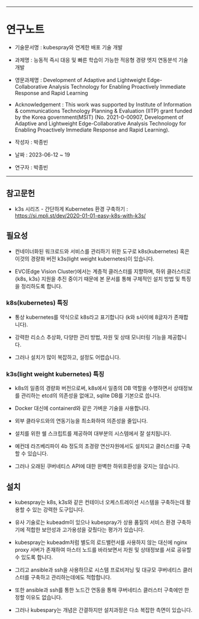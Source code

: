 -----------------------------------------------------
# 연구노트 
 - 기술문서명 : kubespray와 연계한 배포 기술 개발
 - 과제명 : 능동적 즉시 대응 및 빠른 학습이 가능한 적응형 경량 엣지 연동분석 기술개발
 - 영문과제명 : Development of Adaptive and Lightweight Edge-Collaborative Analysis Technology for Enabling Proactively Immediate Response and Rapid Learning
 - Acknowledgement : This work was supported by Institute of Information & communications Technology Planning & Evaluation (IITP) grant funded by the Korea government(MSIT) (No. 2021-0-00907, Development of Adaptive and Lightweight Edge-Collaborative Analysis Technology for Enabling Proactively Immediate Response and Rapid Learning).
 - 작성자 : 박종빈
 
 - 날짜 : 2023-06-12 ~ 19
 - 연구자 : 박종빈
-----------------------------------------------------

## 참고문헌

- k3s 시리즈 - 간단하게 Kubernetes 환경 구축하기 : https://si.mpli.st/dev/2020-01-01-easy-k8s-with-k3s/


## 필요성

- 컨네이너화된 워크로드와 서비스를 관리하기 위한 도구로 k8s(kubernetes) 혹은 이것의 경량화 버전 k3s(light weight kubernetes)이 있습니다.

- EVC(Edge Vision Cluster)에서는 계층적 클러스터를 지향하며, 하위 클러스터로 {k8s, k3s} 지원을 추진 중이기 때문에 본 문서를 통해 구체적인 설치 방법 및 특징을 정리하도록 합니다.


### k8s(kubernetes) 특징

- 통상 kubernetes를 약식으로 k8s라고 표기합니다 (k와 s사이에 8글자가 존재합니다).

- 강력한 리소스 추상화, 다양한 관리 방법, 자원 및 상태 모니터링 기능을 제공합니다.

- 그러나 설치가 많이 복잡하고, 설정도 어렵습니다.


### k3s(light weight kubernetes) 특징

- k8s의 일종의 경량화 버전으로써, k8s에서 일종의 DB 역할을 수행하면서 상태정보를 관리하는 etcd의 의존성을 없애고, sqlite DB를 기본으로 씁니다.

- Docker 대신에 containerd와 같은 가벼운 기술을 사용합니다.

- 외부 클라우드와의 연동기능을 최소화하여 의존성을 줄입니다.

- 설치를 위한 쉘 스크립트를 제공하여 대부분의 시스템에서 잘 설치됩니다.

- 예컨데 라즈베리파이 4b 정도의 초경량 연산자원에서도 설치되고 클러스터를 구축할 수 있습니다.

- 그러나 오래된 쿠버네티스 API에 대한 완벽한 하위호환성을 갖지는 않습니다. 



## 설치

- kubespray는 k8s, k3s와 같은 컨테이너 오케스트레이션 시스템을 구축하는데 활용할 수 있는 강력한 도구입니다.

- 유사 기술로는 kubeadm이 있으나 kubespray가 상용 품질의 서비스 환경 구축하기에 적합한 보안성과 고가용성을 갖췄다는 평가가 있습니다.

- kubespray는 kubeadm처럼 별도의 로드밸런서를 사용하지 않는 대신에 nginx proxy 서버가 존재하여 마스터 노드를 바라보면서 자원 및 상태정보를 서로 공유할 수 있도록 합니다.

- 그리고 ansible과 ssh을 사용하므로 시스템 프로비저닝 및 대규모 쿠버네티스 클러스터를 구축하고 관리하는데에도 적합합니다.

- 또한 ansible과 ssh를 통한 노드간 연동을 통해 쿠버네티스 클러스터 구축에만 한정할 이유도 없습니다.

- 그러나 kubespary는 개념은 간결하지만 설치과정은 다소 복잡한 측면이 있습니다.


